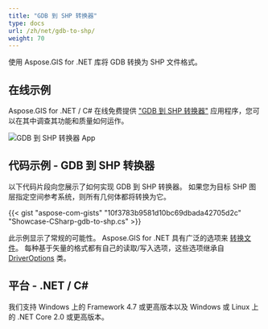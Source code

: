 ```yaml
---
title: "GDB 到 SHP 转换器"
type: docs
url: /zh/net/gdb-to-shp/
weight: 70
---
```


使用 Aspose.GIS for .NET 库将 GDB 转换为 SHP 文件格式。

## **在线示例**

Aspose.GIS for .NET / C# 在线免费提供 ["GDB 到 SHP 转换器"](https://products.aspose.app/gis/conversion/gdb-to-shp) 应用程序，您可以在其中调查其功能和质量如何运作。

![GDB 到 SHP 转换器 App](conversion.png)

## **代码示例 - GDB 到 SHP 转换器**

以下代码片段向您展示了如何实现 GDB 到 SHP 转换器。 如果您为目标 SHP 图层指定空间参考系统，则所有几何体都将转换为它。

{{< gist "aspose-com-gists" "10f3783b9581d10bc69dbada42705d2c" "Showcase-CSharp-gdb-to-shp.cs" >}}

此示例显示了常规的可能性。 Aspose.GIS for .NET 具有广泛的选项来 [转换文件](https://docs.aspose.com/gis/net/vector-layers/)。 每种基于矢量的格式都有自己的读取/写入选项，这些选项继承自 [DriverOptions](https://reference.aspose.com/gis/net/aspose.gis/driveroptions) 类。

## **平台 - .NET / C#**

我们支持 Windows 上的 Framework 4.7 或更高版本以及 Windows 或 Linux 上的 .NET Core 2.0 或更高版本。
